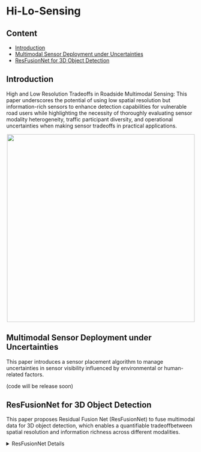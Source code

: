 # Hi-Lo-Sensing
## Content
<!-- - [News](#news-fire) -->
- [Introduction](#Introduction)
- [Multimodal Sensor Deployment under Uncertainties](#Multimodal-Sensor-Deployment-under-Uncertainties)
- [ResFusionNet for 3D Object Detection](#ResFusionNet-for-3D-Object-Detection)
<!-- - [Citation](#citation) -->

## Introduction
High and Low Resolution Tradeoffs in Roadside Multimodal Sensing: This paper underscores the potential of using low spatial resolution but information-rich sensors to enhance detection capabilities for vulnerable road users while highlighting the necessity of thoroughly evaluating sensor modality heterogeneity, traffic participant diversity, and operational uncertainties when making sensor tradeoffs in practical applications.

<p align="center">
<img src="resource/ICRA2025.gif" width="500" alt="" class="img-responsive">
</p>

## Multimodal Sensor Deployment under Uncertainties
This paper introduces a sensor placement algorithm to manage uncertainties in sensor visibility influenced by environmental or human-related factors.

(code will be release soon)

## ResFusionNet for 3D Object Detection

This paper proposes Residual Fusion Net (ResFusionNet) to fuse multimodal data for 3D object detection, which enables a quantifiable tradeoffbetween spatial resolution and information richness across different modalities.

<details>
<summary>ResFusionNet Details</summary>

### 1. Point Cloud Preprocessing from CARLA

To preprocess point cloud data from CARLA, execute the following command:

```bash
python pre_process_carla.py
```

### 2. ResFusionNet Training

To train the ResFusionNet model, use the following command:

```bash
python carla_train_eval.py
```

### 3. Model Testing

To test the model using a checkpoint, run:

```bash
python -u carla_test.py --data_root='./your/data/root' --ckpt_path='/path/to/your/checkpoint'
```

### Acknowledgements

This project incorporates code from [this repository](https://github.com/zhulf0804/PointPillars). Please adhere to their installation and compilation guidelines.

